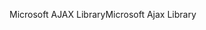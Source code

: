 <span data-ttu-id="834ae-101">Microsoft AJAX Library</span><span class="sxs-lookup"><span data-stu-id="834ae-101">Microsoft Ajax Library</span></span>